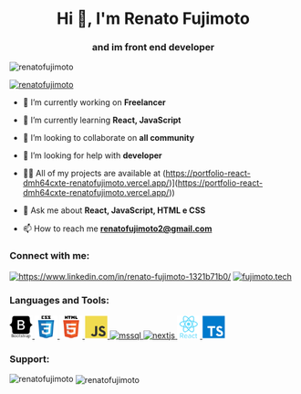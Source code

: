 <h1 align="center">Hi 👋, I'm Renato Fujimoto</h1>
<h3 align="center">and im front end developer</h3>

<p align="left"> <img src="https://komarev.com/ghpvc/?username=renatofujimoto&label=Profile%20views&color=0e75b6&style=flat" alt="renatofujimoto" /> </p>

<p align="left"> <a href="https://github.com/ryo-ma/github-profile-trophy"><img src="https://github-profile-trophy.vercel.app/?username=renatofujimoto" alt="renatofujimoto" /></a> </p>

- 🔭 I’m currently working on **Freelancer**

- 🌱 I’m currently learning **React, JavaScript**

- 👯 I’m looking to collaborate on **all community**

- 🤝 I’m looking for help with **developer**

- 👨‍💻 All of my projects are available at (https://portfolio-react-dmh64cxte-renatofujimoto.vercel.app/)](https://portfolio-react-dmh64cxte-renatofujimoto.vercel.app/))

- 💬 Ask me about **React, JavaScript, HTML e CSS**

- 📫 How to reach me **renatofujimoto2@gmail.com**

<h3 align="left">Connect with me:</h3>
<p align="left">
<a href="https://linkedin.com/in/https://www.linkedin.com/in/renato-fujimoto-1321b71b0/" target="blank"><img align="center" src="https://raw.githubusercontent.com/rahuldkjain/github-profile-readme-generator/master/src/images/icons/Social/linked-in-alt.svg" alt="https://www.linkedin.com/in/renato-fujimoto-1321b71b0/" height="30" width="40" /></a>
<a href="https://instagram.com/fujimoto.tech" target="blank"><img align="center" src="https://raw.githubusercontent.com/rahuldkjain/github-profile-readme-generator/master/src/images/icons/Social/instagram.svg" alt="fujimoto.tech" height="30" width="40" /></a>
</p>

<h3 align="left">Languages and Tools:</h3>
<p align="left"> <a href="https://getbootstrap.com" target="_blank" rel="noreferrer"> <img src="https://raw.githubusercontent.com/devicons/devicon/master/icons/bootstrap/bootstrap-plain-wordmark.svg" alt="bootstrap" width="40" height="40"/> </a> <a href="https://www.w3schools.com/css/" target="_blank" rel="noreferrer"> <img src="https://raw.githubusercontent.com/devicons/devicon/master/icons/css3/css3-original-wordmark.svg" alt="css3" width="40" height="40"/> </a> <a href="https://www.w3.org/html/" target="_blank" rel="noreferrer"> <img src="https://raw.githubusercontent.com/devicons/devicon/master/icons/html5/html5-original-wordmark.svg" alt="html5" width="40" height="40"/> </a> <a href="https://developer.mozilla.org/en-US/docs/Web/JavaScript" target="_blank" rel="noreferrer"> <img src="https://raw.githubusercontent.com/devicons/devicon/master/icons/javascript/javascript-original.svg" alt="javascript" width="40" height="40"/> </a> <a href="https://www.microsoft.com/en-us/sql-server" target="_blank" rel="noreferrer"> <img src="https://www.svgrepo.com/show/303229/microsoft-sql-server-logo.svg" alt="mssql" width="40" height="40"/> </a> <a href="https://nextjs.org/" target="_blank" rel="noreferrer"> <img src="https://cdn.worldvectorlogo.com/logos/nextjs-2.svg" alt="nextjs" width="40" height="40"/> </a> <a href="https://reactjs.org/" target="_blank" rel="noreferrer"> <img src="https://raw.githubusercontent.com/devicons/devicon/master/icons/react/react-original-wordmark.svg" alt="react" width="40" height="40"/> </a> <a href="https://www.typescriptlang.org/" target="_blank" rel="noreferrer"> <img src="https://raw.githubusercontent.com/devicons/devicon/master/icons/typescript/typescript-original.svg" alt="typescript" width="40" height="40"/> </a> </p>

<h3 align="left">Support:</h3>


<p><img align="left" src="https://github-readme-stats.vercel.app/api/top-langs?username=renatofujimoto&show_icons=true&locale=en&layout=compact" alt="renatofujimoto" /></p>

<p>&nbsp;<img align="center" src="https://github-readme-stats.vercel.app/api?username=renatofujimoto&show_icons=true&locale=en" alt="renatofujimoto" /></p>
